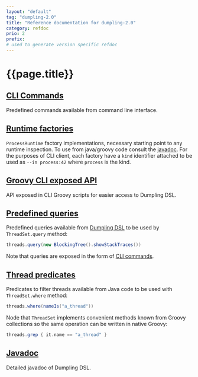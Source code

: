 ```yaml
---
layout: "default"
tag: "dumpling-2.0"
title: "Reference documentation for dumpling-2.0"
category: refdoc
prio: 2
prefix:
# used to generate version specific refdoc
---
```


# {{page.title}}

<a name="cliCommands">

## [CLI Commands]({{page.prefix}}cliCommands.html)

Predefined commands available from command line interface.

<a name="factories">

## [Runtime factories]({{page.prefix}}factories.html)

`ProcessRuntime` factory implementations, necessary starting point to any runtime inspection. To use from java/groovy code consult the [javadoc](./apidocs/com/github/olivergondza/dumpling/factory/package-summary.html). For the purposes of CLI client, each factory have a `kind` identifier attached to be used as `--in process:42` where `process` is the kind.

<a name="cliExports">

## [Groovy CLI exposed API]({{page.prefix}}cliExports.html)

API exposed in CLI Groovy scripts for easier access to Dumpling DSL.

<a name="queries">

## [Predefined queries]({{page.prefix}}queries.html)

Predefined queries available from [Dumpling DSL](./apidocs/com/github/olivergondza/dumpling/query/package-summary.html) to be used by `ThreadSet.query` method:

```java
threads.query(new BlockingTree().showStackTraces())
```

Note that queries are exposed in the form of [CLI commands](cliCommands.html).

<a name="threadPredicates">

## [Thread predicates]({{page.prefix}}threadPredicates.html)

Predicates to filter threads available from Java code to be used with `ThreadSet.where` method:

```java
threads.where(nameIs("a_thread"))
```

Node that `ThreadSet` implements convenient methods known from Groovy collections so the same operation can be written in native Groovy:

```groovy
threads.grep { it.name == "a_thread" }
```

<a name="apidocs">

## [Javadoc]({{page.prefix}}apidocs/)

Detailed javadoc of Dumpling DSL.
